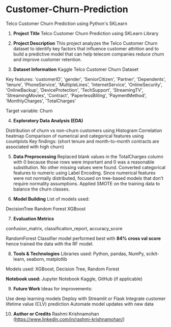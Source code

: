 # Customer-Churn-Prediction
Telco Customer Churn Prediction using Python's SKLearn

1. **Project Title**
Telco Customer Churn Prediction using SKLearn Library

2. **Project Description**
This project analyzes the Telco Customer Churn dataset to identify key factors that influence customer attrition and to build a predictive model that can help telecom companies reduce churn and improve customer retention.

3. **Dataset Information**
Kaggle Telco Customer Churn Dataset

Key features: 'customerID', 'gender', 'SeniorCitizen', 'Partner', 'Dependents',
       'tenure', 'PhoneService', 'MultipleLines', 'InternetService',
       'OnlineSecurity', 'OnlineBackup', 'DeviceProtection', 'TechSupport',
       'StreamingTV', 'StreamingMovies', 'Contract', 'PaperlessBilling',
       'PaymentMethod', 'MonthlyCharges', 'TotalCharges'

Target variable: Churn

4. **Exploratory Data Analysis (EDA)**

Distribution of churn vs non-churn customers using Histogram
Correlation heatmap
Comparison of numerical and categorical features using countplots
Key findings: (short tenure and month-to-month contracts are associated with high churn)

5.  **Data Preprocessing**
Replaced blank values in the TotalCharges column with 0 because those rows were important and 0 was a reasonable substitution.
No other missing values were found.
Converted categorical features to numeric using Label Encoding.
Since numerical features were not normally distributed, focused on tree-based models that don’t require normality assumptions.
Applied SMOTE on the training data to balance the churn classes.

6.  **Model Building**
List of models used:

DecisionTree
Random Forest
XGBoost 

7. **Evaluation Metrics**

confusion_matrix,
classification_report,
accuracy_score

RandomForest Classifier model performed best with **84% cross val score** hence trained the data with the RF model.

8. **Tools & Technologies**
Libraries used:
Python, pandas, NumPy, scikit-learn, seaborn, matplotlib

Models used: 
XGBoost, Decision Tree, Random Forest

**Notebook used:**
Jupyter Notebook
Kaggle, GitHub (if applicable)

9. **Future Work**
Ideas for improvements:

Use deep learning models
Deploy with Streamlit or Flask
Integrate customer lifetime value (CLV) prediction
Automate model updates with new data

10.  **Author or Credits**
Rashmi Krishnamohan (https://www.linkedin.com/in/rashmi-krishnamohan/) 
